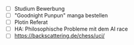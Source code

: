 - [ ] Studium Bewerbung
- [ ] "Goodnight Punpun" manga bestellen
- [ ] Plotin Referat
- [ ] HA: Philosophische Probleme mit dem AI race
- [ ] https://backscattering.de/chess/uci/
